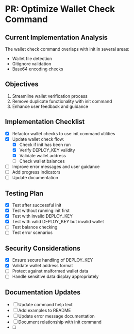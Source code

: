 # PR: Optimize Wallet Check Command

## Current Implementation Analysis
The wallet check command overlaps with init in several areas:
- Wallet file detection
- Gitignore validation
- Base64 encoding checks

## Objectives
1. Streamline wallet verification process
2. Remove duplicate functionality with init command
3. Enhance user feedback and guidance

## Implementation Checklist
- [x] Refactor wallet checks to use init command utilities
- [x] Update wallet check flow:
  - [x] Check if init has been run
  - [x] Verify DEPLOY_KEY validity
  - [x] Validate wallet address
  - [ ] Check wallet balances
- [ ] Improve error messages and user guidance
- [ ] Add progress indicators
- [ ] Update documentation

## Testing Plan
- [x] Test after successful init
- [x] Test without running init first
- [x] Test with invalid DEPLOY_KEY
- [x] Test with valid DEPLOY_KEY but invalid wallet
- [ ] Test balance checking
- [ ] Test error scenarios

## Security Considerations
- [x] Ensure secure handling of DEPLOY_KEY
- [x] Validate wallet address format
- [ ] Protect against malformed wallet data
- [ ] Handle sensitive data display appropriately

## Documentation Updates
- [ ] Update command help text
- [ ] Add examples to README
- [ ] Update error message documentation
- [ ] Document relationship with init command
- [ ] 
